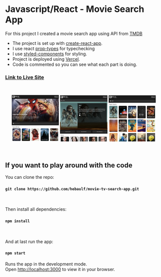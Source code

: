 # Javascript/React - Movie Search App

For this project I created a movie search app using API from [TMDB](https://developers.themoviedb.org/)

- The project is set up with [create-react-app](https://create-react-app.dev/docs/getting-started).
- I use react [prop-types](https://www.npmjs.com/package/prop-types) for typechecking
- I use [styled-components](https://styled-components.com/docs/basics) for styling.
- Project is deployed using [Vercel](https://vercel.com/).
- Code is commented so you can see what each part is doing.

### [Link to Live Site](https://movie-tv-search-app-9sjw0x5nr-hebaulf.vercel.app/)
  

<br>

<p align="center">
  <img width="30%" src="public/img/Screenshot-01.png">
  <img width="30%" src="public/img/Screenshot-03.png">
  <img width="30%" src="public/img/Screenshot-02.png">
</p>

<br>

## If you want to play around with the code

You can clone the repo:  
#### `git clone https://github.com/hebaulf/movie-tv-search-app.git`

<br>

Then install all dependencies:  
#### `npm install`

<br>

And at last run the app:  
#### `npm start`

Runs the app in the development mode.\
Open [http://localhost:3000](http://localhost:3000) to view it in your browser.
